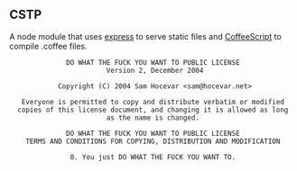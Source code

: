 CSTP
----
A node module that uses [express](http://expressjs.com) to 
serve static files and [CoffeeScript](http://www.coffeescript.org) 
to compile .coffee files.




                  DO WHAT THE FUCK YOU WANT TO PUBLIC LICENSE
                            Version 2, December 2004

                Copyright (C) 2004 Sam Hocevar <sam@hocevar.net>

       Everyone is permitted to copy and distribute verbatim or modified
      copies of this license document, and changing it is allowed as long
                            as the name is changed.

                  DO WHAT THE FUCK YOU WANT TO PUBLIC LICENSE
        TERMS AND CONDITIONS FOR COPYING, DISTRIBUTION AND MODIFICATION

                   0. You just DO WHAT THE FUCK YOU WANT TO.

